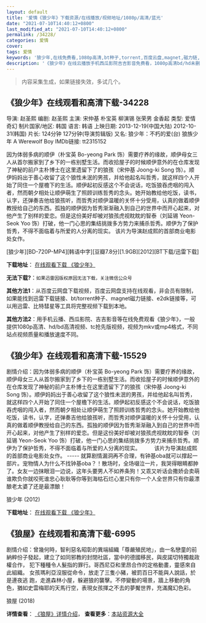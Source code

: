 ```yaml
---
layout: default
title: '爱情《狼少年》下载资源/在线播放/视频地址/1080p/高清/蓝光'
date: "2021-07-10T14:40:12+0800"
last_modified_at: "2021-07-10T14:40:12+0800"
permalink: /34228/
categories: 爱情
cover:
tags: 爱情
keywords: '狼少年,在线免费看,1080p高清,bt种子,torrent,百度云盘,magnet,磁力链,迅雷下载资源'
description: '《狼少年》在线云播放手机西瓜影院吉吉影音免费看，1080p高清bd/hd未删减完整版和tc抢先枪版，mkv/mp4格式，附带bt/torrent种子、magnet/磁力链、百度云盘、网盘资源迅雷下载链接'
---
```


>内容采集生成，如果链接失效，多试几个。


## 《狼少年》在线观看和高清下载-34228

导演: 赵圣熙 编剧: 赵圣熙 主演: 宋仲基 朴宝英 柳演锡 张荣男 金香起 类型: 爱情 奇幻 制片国家/地区: 韩国 语言: 韩语 上映日期: 2013-12-19(中国大陆) 2012-10-31(韩国) 片长: 124分钟 127分钟(导演剪辑版) 又名: 狼少年：不朽的爱(台) 狼族少年 A Werewolf Boy IMDb链接: tt2315152

因为体弱多病的顺伊（朴宝英 Bo-yeong Park 饰）需要疗养的缘故，顺伊母女三人从首尔搬家到了乡下的一栋别墅生活。而收拾屋子的时候顺伊意外的在仓库发现了神秘的前户主朴博士在这里遗留下了的狼孩（宋仲基 Joong-ki Song 饰）。顺伊妈妈出于善心收留了这个狼性未泯的男孩，并给他起名叫哲秀，就这样四个人开始了同住一个屋檐下的生活。顺伊起初反感这个不会说话，吃饭狼吞虎咽的闯入者，然而朝夕相处让顺伊萌生了照顾训练哲秀的念头。她开始教给他吃饭，读书，认字，还弹奏吉他给狼孩听，而哲秀对顺伊温暖的关怀十分受用，认真的做着顺伊教授给自己的东西。孤独的顺伊因为哲秀渐渐融入到自己的世界中而开心起来，对他产生了别样的爱恋。但是这份美好却被对狼孩虎视眈眈的智泰（刘延锡 Yeon-Seok Yoo 饰）打破，他一门心思的集结挑拨多方势力来捕杀哲秀。顺伊为了保护哲秀，不得不面临着与所爱的人分离的现实。 该片为导演赵成熙的首部商业电影处女作。


[狼少年][BD-720P-MP4][韩语中字][豆瓣7.8分][1.9GB][2012][BT下载/迅雷下载]

**下载地址**： [在线观看下载 《狼少年》](https://www.btdx8.com/torrent/a_werewolf_boy_2012.html) 


**无法下载?**：`如果迅雷因版权原因无法下载，关注微信公众号 `

**其他方法1**：从百度云网盘下载视频，百度云网盘支持在线观看，非会员有限制，如果能找到迅雷下载链接、bt/torrent种子、magnet磁力链接、e2dk链接等，可以用迅雷、比特彗星等工具将完整视频下载到本地。

**其他方法2**：用手机云播、西瓜影院、吉吉影音等在线免费观看《狼少年》，一般提供1080p高清、hd/bd高清视频、tc抢先版视频，视频为mkv或mp4格式，不同站点视频质量和播放速度不同。


## 《狼少年》在线观看和高清下载-15529

剧情介绍：因为体弱多病的顺伊（朴宝英 Bo-yeong Park 饰）需要疗养的缘故，顺伊母女三人从首尔搬家到了乡下的一栋别墅生活。而收拾屋子的时候顺伊意外的在仓库发现了神秘的前户主朴博士在这里遗留下了的狼孩（宋仲基 Joong-ki Song 饰）。顺伊妈妈出于善心收留了这个狼性未泯的男孩，并给他起名叫哲秀，就这样四个人开始了同住一个屋檐下的生活。顺伊起初反感这个不会说话，吃饭狼吞虎咽的闯入者，然而朝夕相处让顺伊萌生了照顾训练哲秀的念头。她开始教给他吃饭，读书，认字，还弹奏吉他给狼孩听，而哲秀对顺伊温暖的关怀十分受用，认真的做着顺伊教授给自己的东西。孤独的顺伊因为哲秀渐渐融入到自己的世界中而开心起来，对他产生了别样的爱恋。但是这份美好却被对狼孩虎视眈眈的智泰（刘延锡 Yeon-Seok Yoo 饰）打破，他一门心思的集结挑拨多方势力来捕杀哲秀。顺伊为了保护哲秀，不得不面临着与所爱的人分离的现实。  　　该片为导演赵成熙的首部商业电影处女作。 ----- 就算剧情漏洞再不合理，有钟基oba就可以撑起一部片。宠物情人为什么不找钟基oba？！散场时，全场啜泣一片，我哭得眼睛都肿了。女友一边抹眼泪一边说，这年头要男人不如养条狗！又乖又听话会撒娇会卖萌谁欺负你就咬死谁忠心耿耿等你等到海枯石烂心里只有你一个人全世界只有你最漂酿老太婆了还是最漂酿！


狼少年 (2012)

**下载地址**： [在线观看下载 《狼少年》](https://www.btbtdy.me/btdy/dy4554.html) 


## 《狼屋》在线观看和高清下载-6995

剧情介绍：曾幾何時，智利惡名昭彰的異端組織「尊嚴殖民地」，由一名戀童的前納粹份子發起，建立了如同邪教的封閉社區，當中的德國移民，與皮諾切特獨裁政權合作， 犯下種種令人髮指的罪行。哥西尼亞和里昂合作的定格動畫，靈感來自此組織。 女孩瑪利亞沒服從命令，放走了三隻小豬，被罰百日不能與人說話，於是連夜逃 跑，走進森林小屋，躲避狼的襲擊。不停變動的場景，牆上移動的角色，猶如史雲梅耶的天馬行空，表現女孩揮之不去的夢魘世界，充滿魔幻色彩。


狼屋 (2018)

**详情查看**： [《狼屋》详情介绍](/movie/6995/)， **查看更多**：[本站资源大全](/movie/t/all/)

